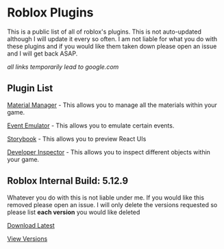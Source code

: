# Roblox Plugins
This is a public list of all of roblox's plugins. This is not auto-updated although I will update it every so often.
I am not liable for what you do with these plugins and if you would like them taken down please open an issue and I will get back ASAP.

*all links temporarily lead to google.com*

## Plugin List
[Material Manager](https://github.com/DominusTrax/Roblox-Internal-Plugins/blob/main/plugins/MaterialManager.rbxm) - This allows you to manage all the materials within your game.

[Event Emulator](https://github.com/DominusTrax/Roblox-Internal-Plugins/blob/main/plugins/EventEmulator.rbxm) - This allows you to emulate certain events.

[Storybook](https://github.com/DominusTrax/Roblox-Internal-Plugins/blob/main/plugins/DeveloperStorybook.rbxm) - This allows you to preview React UIs

[Developer Inspector](https://github.com/DominusTrax/Roblox-Internal-Plugins/blob/main/plugins/DeveloperInspector.rbxm) - This allows you to inspect different objects within your game.


## Roblox Internal Build: 5.12.9
Whatever you do with this is not liable under me. If you would like this removed please open an issue. I will only delete the versions requested so please list **each version** you would like deleted

[Download Latest](https://mega.nz/file/cdJmmT4B#wR0JVH6MXVHoKo-7PYsB_WKqv6jq0kSUIpq_aWZMH5s)

[View Versions](https://mega.nz/folder/sJpkRBKQ#N9CtbiLUy_DpB2KBE4A_ZQ)

